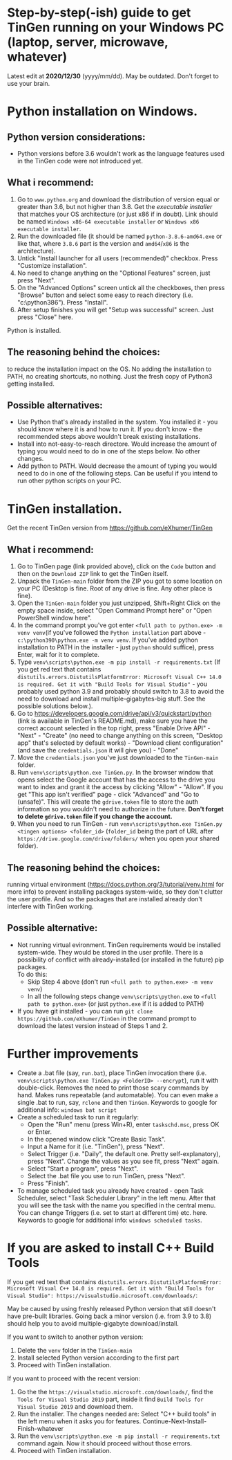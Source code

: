 # Step-by-step(-ish) guide to get TinGen running on your Windows PC (laptop, server, microwave, whatever)
Latest edit at **2020/12/30** (yyyy/mm/dd). May be outdated. Don't forget to use your brain.
# Python installation on Windows.  
## Python version considerations: 
* Python versions before 3.6 wouldn't work as the language features used in the TinGen code were not introduced yet.

## What i recommend:
1. Go to `www.python.org` and download the distribution of version equal or greater than 3.6, but not higher than 3.8. Get the *executable installer* that matches your OS architecture (or just x86 if in doubt). Link should be named `Windows x86-64 executable installer` or `Windows x86 executable installer`.
2. Run the downloaded file (it should be named `python-3.8.6-amd64.exe` or like that, where `3.8.6` part is the version and `amd64`/`x86` is the architecture).
3. Untick "Install launcher for all users (recommended)" checkbox. Press "Customize installation".
4. No need to change anything on the "Optional Features" screen, just press "Next".
5. On the "Advanced Options" screen untick all the checkboxes, then press "Browse" button and select some easy to reach directory (i.e. "c:\python386"). Press "Install".
6. After setup finishes you will get "Setup was successful" screen. Just press "Close" here.

Python is installed.  

## The reasoning behind the choices:
to reduce the installation impact on the OS. No adding the installation to PATH, no creating shortcuts, no nothing. Just the fresh copy of Python3 getting installed.

## Possible alternatives:
* Use Python that's already installed in the system. You installed it - you should know where it is and how to run it. If you don't know - the recommended steps above wouldn't break existing installations.
* Install into not-easy-to-reach directore. Would increase the amount of typing you would need to do in one of the steps below. No other changes.
* Add python to PATH. Would decrease the amount of typing you would need to do in one of the following steps. Can be useful if you intend to run other python scripts on your PC.

# TinGen installation.
Get the recent TinGen version from https://github.com/eXhumer/TinGen

## What i recommend:
1. Go to TinGen page (link provided above), click on the `Code` button and then on the `Download ZIP` link to get the TinGen itself.
2. Unpack the `TinGen-main` folder from the ZIP you got to some location on your PC (Desktop is fine. Root of any drive is fine. Any other place is fine).
3. Open the `TinGen-main` folder you just unzipped, Shift+Right Click on the empty space inside, select "Open Command Prompt here" or "Open PowerShell window here".
4. In the command prompt you've got enter `<full path to python.exe> -m venv venv`(if you've followed the `Python installation` part above - `c:\python390\python.exe -m venv venv`. If you've added python installation to PATH in the installer - just `python` should suffice), press Enter, wait for it to complete.
5. Type `venv\scripts\python.exe -m pip install -r requirements.txt` (If you get red text that contains `distutils.errors.DistutilsPlatformError: Microsoft Visual C++ 14.0 is required. Get it with "Build Tools for Visual Studio"` - you probably used python 3.9 and probably should switch to 3.8 to avoid the need to download and install multiple-gigabytes-big stuff. See the possible solutions below.).
6. Go to https://developers.google.com/drive/api/v3/quickstart/python (link is available in TinGen's README.md), make sure you have the correct account selected in the top right, press "Enable Drive API" - "Next" - "Create" (no need to change anything on this screen, "Desktop app" that's selected by default works) - "Download client configuration" (and save the `credentials.json` it will give you) - "Done"
7. Move the `credentials.json` you've just downloaded to the `TinGen-main` folder.
8. Run `venv\scripts\python.exe TinGen.py`. In the browser window that opens select the Google account that has the access to the drive you want to index and grant it the access by clicking "Allow" - "Allow". If you get "This app isn't verified" page - click "Advanced" and "Go to <whatever> (unsafe)". This will create the `gdrive.token` file to store the auth information so you wouldn't need to authorize in the future. **Don't forget to delete `gdrive.token` file if you change the account.**
9. When you need to run TinGen - run `venv\scripts\python.exe TinGen.py <tingen options> <folder_id>` (`folder_id` being the part of URL after `https://drive.google.com/drive/folders/` when you open your shared folder).

## The reasoning behind the choices:
running virtual environment (https://docs.python.org/3/tutorial/venv.html for more info) to prevent installing packages system-wide, so they don't clutter the user profile. And so the packages that are installed already don't interfere with TinGen working.

## Possible alternative:
* Not running virtual evironment. TinGen requirements would be installed system-wide. They would be stored in the user profile. There is a possibility of conflict with already-installed (or installed in the future) pip packages.  
To do this:
  * Skip Step 4 above (don't run `<full path to python.exe> -m venv venv`)
  * In all the following steps change `venv\scripts\python.exe` to `<full path to python.exe>` (or just `python.exe` if it is added to PATH)
* If you have git installed - you can run `git clone https://github.com/eXhumer/TinGen` in the command prompt to download the latest version instead of Steps 1 and 2.

# Further improvements 
* Create a .bat file (say, `run.bat`), place TinGen invocation there (i.e. `venv\scripts\python.exe TinGen.py <FolderID> --encrypt`), run it with double-click. Removes the need to print those scary commands by hand. Makes runs repeatable (and automatable). You can even make a single .bat to run, say, `rclone` and then `TinGen`. Keywords to google for additional info: `windows bat script`
* Create a scheduled task to run it regularly: 
  * Open the "Run" menu (press Win+R), enter `taskschd.msc`, press OK or Enter. 
  * In the opened window click "Create Basic Task".
  * Input a Name for it (i.e. "TinGen"), press "Next".
  * Select Trigger (i.e. "Daily", the default one. Pretty self-explanatory), press "Next". Change the values as you see fit, press "Next" again.
  * Select "Start a program", press "Next".
  * Select the .bat file you use to run TinGen, press "Next".
  * Press "Finish".
* To manage scheduled task you already have created - open Task Scheduler, select "Task Scheduler Library" in the left menu. After that you will see the task with the name you specified in the central menu. You can change Triggers (i.e. set to start at different tim) etc. here. Keywords to google for additional info: `windows scheduled tasks`.

# If you are asked to install C++ Build Tools
If you get red text that contains `distutils.errors.DistutilsPlatformError: Microsoft Visual C++ 14.0 is required. Get it with "Build Tools for Visual Studio": https://visualstudio.microsoft.com/downloads/`:

May be caused by using freshly released Python version that still doesn't have pre-built libraries. Going back a minor version (i.e. from 3.9 to 3.8) should help you to avoid multiple-gigabyte download/install.  

If you want to switch to another python version:
1. Delete the `venv` folder in the `TinGen-main`
2. Install selected Python version according to the first part
3. Proceed with TinGen installation.

If you want to proceed with the recent version:
1. Go the the `https://visualstudio.microsoft.com/downloads/`, find the `Tools for Visual Studio 2019` part, inside it find `Build Tools for Visual Studio 2019` and download them.
2. Run the installer. The changes needed are: Select "C++ build tools" in the left menu when it asks you for features. Continue-Next-Install-Finish-whatever
3. Run the `venv\scripts\python.exe -m pip install -r requirements.txt` command again. Now it should proceed without those errors.
4. Proceed with TinGen installation.
